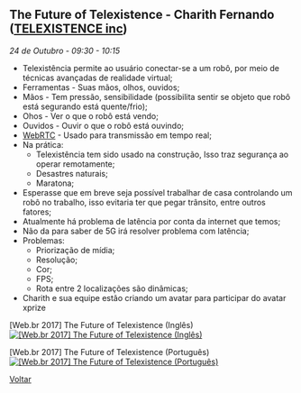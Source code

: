 ## The Future of Telexistence - Charith Fernando ([TELEXISTENCE inc](https://tx-inc.com/))
_24 de Outubro - 09:30 - 10:15_

* Telexistência permite ao usuário conectar-se a um robô, por meio de técnicas avançadas de realidade virtual;
* Ferramentas - Suas mãos, olhos, ouvidos;
* Mãos - Tem pressão, sensibilidade (possibilita sentir se objeto que robô está segurando está quente/frio);
* Ohos - Ver o que o robô está vendo;
* Ouvidos - Ouvir o que o robô está ouvindo;
* [WebRTC](https://webrtc.org/) - Usado para transmissão em tempo real;
* Na prática:
    - Telexistência tem sido usado na construção, Isso traz segurança ao operar remotamente;
    - Desastres naturais;
    - Maratona;
* Esperasse que em breve seja possível trabalhar de casa controlando um robô no trabalho, isso evitaria ter que pegar trânsito, entre outros fatores;
* Atualmente há problema de latência por conta da internet que temos;
* Não da para saber de 5G irá resolver problema com latência;
* Problemas: 
    - Priorização de mídia;
    - Resolução;
    - Cor;
    - FPS;
    - Rota entre 2 localizações são dinâmicas;
* Charith e sua equipe estão criando um avatar para participar do avatar xprize 

[Web.br 2017] The Future of Telexistence (Inglês)
[![[Web.br 2017] The Future of Telexistence (Inglês)](http://img.youtube.com/vi/Quz_ePJAUng/0.jpg)](http://www.youtube.com/watch?v=Quz_ePJAUng)

[Web.br 2017] The Future of Telexistence (Português)
[![[Web.br 2017] The Future of Telexistence (Português)](http://img.youtube.com/vi/CKEQDpAFBqE/0.jpg)](http://www.youtube.com/watch?v=CKEQDpAFBqE)

[Voltar](/webbr2017)